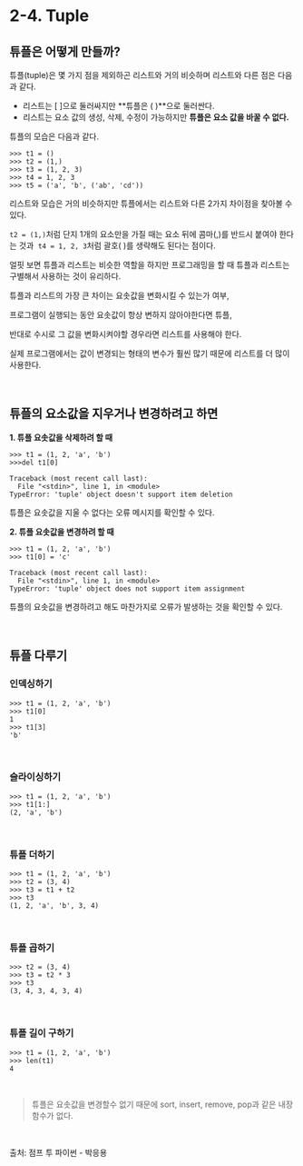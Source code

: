# 2-4. Tuple

## **튜플은 어떻게 만들까?**

튜플(tuple)은 몇 가지 점을 제외하곤 리스트와 거의 비슷하며 리스트와 다른 점은 다음과 같다.

- 리스트는 [ ]으로 둘러싸지만 **튜플은 ( )**으로 둘러싼다.
- 리스트는 요소 값의 생성, 삭제, 수정이 가능하지만 **튜플은 요소 값을 바꿀 수 없다.**

튜플의 모습은 다음과 같다.

```
>>> t1 = ()
>>> t2 = (1,)
>>> t3 = (1, 2, 3)
>>> t4 = 1, 2, 3
>>> t5 = ('a', 'b', ('ab', 'cd'))
```

리스트와 모습은 거의 비슷하지만 튜플에서는 리스트와 다른 2가지 차이점을 찾아볼 수 있다.

`t2 = (1,)`처럼 단지 1개의 요소만을 가질 때는 요소 뒤에 콤마(,)를 반드시 붙여야 한다는 것과 
`t4 = 1, 2, 3`처럼 괄호( )를 생략해도 된다는 점이다.

얼핏 보면 튜플과 리스트는 비슷한 역할을 하지만 프로그래밍을 할 때 튜플과 리스트는 구별해서 사용하는 것이 유리하다. 

튜플과 리스트의 가장 큰 차이는 요솟값을 변화시킬 수 있는가 여부,

프로그램이 실행되는 동안 요솟값이 항상 변하지 않아야한다면 튜플, 

반대로 수시로 그 값을 변화시켜야할 경우라면 리스트를 사용해야 한다. 

실제 프로그램에서는 값이 변경되는 형태의 변수가 훨씬 많기 때문에 리스트를 더 많이 사용한다.

<br>

## **튜플의 요소값을 지우거나 변경하려고 하면**

**1. 튜플 요솟값을 삭제하려 할 때**

```
>>> t1 = (1, 2, 'a', 'b')
>>>del t1[0]
```

```
Traceback (most recent call last):
  File "<stdin>", line 1, in <module>
TypeError: 'tuple' object doesn't support item deletion
```

튜플은 요솟값을 지울 수 없다는 오류 메시지를 확인할 수 있다.

**2. 튜플 요솟값을 변경하려 할 때**

```
>>> t1 = (1, 2, 'a', 'b')
>>> t1[0] = 'c'
```

```
Traceback (most recent call last):
  File "<stdin>", line 1, in <module>
TypeError: 'tuple' object does not support item assignment
```

튜플의 요솟값을 변경하려고 해도 마찬가지로 오류가 발생하는 것을 확인할 수 있다.

<br>

## **튜플 다루기**

### **인덱싱하기**

```
>>> t1 = (1, 2, 'a', 'b')
>>> t1[0]
1
>>> t1[3]
'b'
```

<br>

### **슬라이싱하기**

```
>>> t1 = (1, 2, 'a', 'b')
>>> t1[1:]
(2, 'a', 'b')
```

<br>

### **튜플 더하기**

```
>>> t1 = (1, 2, 'a', 'b')
>>> t2 = (3, 4)
>>> t3 = t1 + t2
>>> t3
(1, 2, 'a', 'b', 3, 4)
```

<br>

### **튜플 곱하기**

```
>>> t2 = (3, 4)
>>> t3 = t2 * 3
>>> t3
(3, 4, 3, 4, 3, 4)
```

<br>

### **튜플 길이 구하기**

```
>>> t1 = (1, 2, 'a', 'b')
>>> len(t1)
4
```

<br>

> 튜플은 요솟값을 변경할수 없기 때문에 sort, insert, remove, pop과 같은 내장 함수가 없다.

<br>

출처: 점프 투 파이썬 - 박응용
